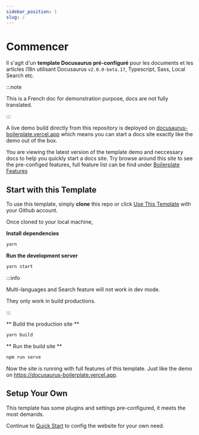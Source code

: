 ```yaml
---
sidebar_position: 1
slug: /
---
```


# Commencer

Il s'agit d'un **template Docusaurus pré-configuré** pour les documents et les articles i18n utilisant Docusaurus `v2.0.0-beta.17`, Typescript, Sass, Local Search etc.

:::note

This is a French doc for demonstration purpose, docs are not fully translated.

:::

A live demo build directly from this repository is deployed on [docusaurus-boilerplate.vercel.app](https://docusaurus-boilerplate.vercel.app) which means you can start a docs site exactly like the demo out of the box.

You are viewing the latest version of the template demo and neccessary docs to help you quickly start a docs site. Try browse around this site to see the pre-configed features, full feature list can be find under [Boilerplate Features](./features.md)

## Start with this Template

To use this template, simply **clone** this repo or click [Use This Template](https://github.com/arisac/docusaurus-boilerplate/generate) with your Github account.

Once cloned to your local machine,

**Install dependencies**

```bash
yarn
```

**Run the development server**

```bash
yarn start
```

:::info

Multi-languages and Search feature will not work in dev mode.

They only work in build productions.

:::

** Build the production site **

```bash
yarn build
```

** Run the build site **

```bash
npm run serve
```

Now the site is running with full features of this template. Just like the demo on https://docusaurus-boilerplate.vercel.app.

## Setup Your Own

This template has some plugins and settings pre-configured, it meets the most demands.

Continue to [Quick Start](./quick-start/index.md) to config the website for your own need.